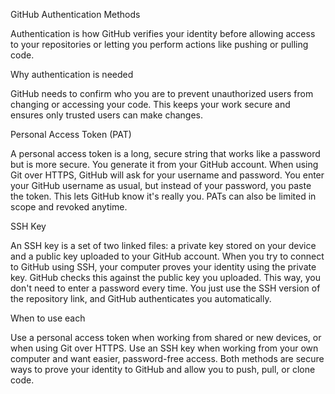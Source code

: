 GitHub Authentication Methods

Authentication is how GitHub verifies your identity before allowing access to your repositories or letting you perform actions like pushing or pulling code.

Why authentication is needed

GitHub needs to confirm who you are to prevent unauthorized users from changing or accessing your code. This keeps your work secure and ensures only trusted users can make changes.

Personal Access Token (PAT)

A personal access token is a long, secure string that works like a password but is more secure. You generate it from your GitHub account. When using Git over HTTPS, GitHub will ask for your username and password. You enter your GitHub username as usual, but instead of your password, you paste the token. This lets GitHub know it's really you. PATs can also be limited in scope and revoked anytime.

SSH Key

An SSH key is a set of two linked files: a private key stored on your device and a public key uploaded to your GitHub account. When you try to connect to GitHub using SSH, your computer proves your identity using the private key. GitHub checks this against the public key you uploaded. This way, you don't need to enter a password every time. You just use the SSH version of the repository link, and GitHub authenticates you automatically.

When to use each

Use a personal access token when working from shared or new devices, or when using Git over HTTPS. Use an SSH key when working from your own computer and want easier, password-free access. Both methods are secure ways to prove your identity to GitHub and allow you to push, pull, or clone code.

